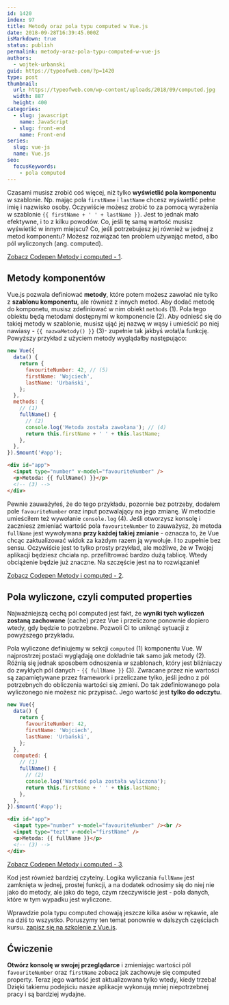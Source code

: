 ```yaml
---
id: 1420
index: 97
title: Metody oraz pola typu computed w Vue.js
date: 2018-09-28T16:39:45.000Z
isMarkdown: true
status: publish
permalink: metody-oraz-pola-typu-computed-w-vue-js
authors:
  - wojtek-urbanski
guid: https://typeofweb.com/?p=1420
type: post
thumbnail:
  url: https://typeofweb.com/wp-content/uploads/2018/09/computed.jpg
  width: 887
  height: 400
categories:
  - slug: javascript
    name: JavaScript
  - slug: front-end
    name: Front-end
series:
  slug: vue-js
  name: Vue.js
seo:
  focusKeywords:
    - pola computed
---
```


Czasami musisz zrobić coś więcej, niż tylko **wyświetlić pola komponentu** w szablonie. Np. mając pola `firstName` i `lastName` chcesz wyświetlić pełne imię i nazwisko osoby. Oczywiście możesz zrobić to za pomocą wyrażenia w szablonie `{{ firstName + ' ' + lastName }}`. Jest to jednak mało efektywne, i to z kilku powodów. Co, jeśli tę samą wartość musisz wyświetlić w innym miejscu? Co, jeśli potrzebujesz jej również w jednej z metod komponentu? Możesz rozwiązać ten problem używając metod, albo pól wyliczonych (ang. computed).

<CodepenWidget height="265" themeId="0" slugHash="YvRbKV" defaultTab="html,result" user="wojtiku" embedVersion="2" penTitle="Metody i computed - 1"><a href="http://codepen.io/wojtiku/pen/YvRbKV/">Zobacz Codepen Metody i computed - 1</a>.</CodepenWidget>

## Metody komponentów

Vue.js pozwala definiować **metody**, które potem możesz zawołać nie tylko z **szablonu komponentu**, ale również z innych metod. Aby dodać metodę do komponetu, musisz zdefiniować w nim obiekt `methods` (1). Pola tego obiektu będą metodami dostępnymi w komponencie (2). Aby odnieść się do takiej metody w szablonie, musisz ująć jej nazwę w wąsy i umieścić po niej nawiasy - `{{ nazwaMetody() }}` (3)- zupełnie tak jakbyś wołał/a funkcję. Powyższy przykład z użyciem metody wyglądałby następująco:

```javascript
new Vue({
  data() {
    return {
      favouriteNumber: 42, // (5)
      firstName: 'Wojciech',
      lastName: 'Urbański',
    };
  },
  methods: {
    // (1)
    fullName() {
      // (2)
      console.log('Metoda została zawołana'); // (4)
      return this.firstName + ' ' + this.lastName;
    },
  },
}).$mount('#app');
```

```html
<div id="app">
  <input type="number" v-model="favouriteNumber" />
  <p>Metoda: {{ fullName() }}</p>
  <!-- (3) -->
</div>
```

Pewnie zauważyłeś, że do tego przykładu, pozornie bez potrzeby, dodałem pole `favouriteNumber` oraz input pozwalający na jego zmianę. W metodzie umieściłem też wywołanie `console.log` (4). Jeśli otworzysz konsolę i zaczniesz zmieniać wartość pola `favouriteNumber` to zauważysz, że metoda `fullName` jest wywoływana **przy każdej takiej zmianie** - oznacza to, że Vue chcąc zaktualizować widok za każdym razem ją wywołuje. I to zupełnie bez sensu. Oczywiście jest to tylko prosty przykład, ale możliwe, że w Twojej aplikacji będziesz chciała np. przefiltrować bardzo dużą tablicę. Wtedy obciążenie będzie już znaczne. Na szczęście jest na to rozwiązanie!

<CodepenWidget height="265" themeId="0" slugHash="VdVOeW" defaultTab="html,result" user="wojtiku" embedVersion="2" penTitle="Metody i computed - 2"><a href="http://codepen.io/wojtiku/pen/VdVOeW/">Zobacz Codepen Metody i computed - 2</a>.</CodepenWidget>

## Pola wyliczone, czyli computed properties

Najważniejszą cechą pól computed jest fakt, że **wyniki tych wyliczeń zostaną zachowane** (cache) przez Vue i przeliczone ponownie dopiero wtedy, gdy będzie to potrzebne. Pozwoli Ci to uniknąć sytuacji z powyższego przykładu.

Pola wyliczone definiujemy w sekcji `computed` (1) komponentu Vue. W najprostrzej postaći wyglądają one dokładnie tak samo jak metody (2). Różnią się jednak sposobem odnoszenia w szablonach, który jest bliźniaczy do zwykłych pól danych - `{{ fullName }}` (3). Zwracane przez nie wartości są zapamiętywane przez framework i przeliczane tylko, jeśli jedno z pól potrzebnych do obliczenia wartości się zmieni. Do tak zdefiniowanego pola wyliczonego nie możesz nic przypisać. Jego wartość jest **tylko do odczytu**.

```javascript
new Vue({
  data() {
    return {
      favouriteNumber: 42,
      firstName: 'Wojciech',
      lastName: 'Urbański',
    };
  },
  computed: {
    // (1)
    fullName() {
      // (2)
      console.log('Wartość pola została wyliczona');
      return this.firstName + ' ' + this.lastName;
    },
  },
}).$mount('#app');
```

```html
<div id="app">
  <input type="number" v-model="favouriteNumber" /><br />
  <input type="tezt" v-model="firstName" />
  <p>Metoda: {{ fullName }}</p>
  <!-- (3) -->
</div>
```

<CodepenWidget height="265" themeId="0" slugHash="OEaYOB" defaultTab="html,result" user="wojtiku" embedVersion="2" penTitle="Metody i computed - 3"><a href="http://codepen.io/wojtiku/pen/OEaYOB/">Zobacz Codepen Metody i computed - 3</a>.</CodepenWidget>

Kod jest również bardziej czytelny. Logika wyliczania `fullName` jest zamknięta w jednej, prostej funkcji, a na dodatek odnosimy się do niej nie jako do metody, ale jako do tego, czym rzeczywiście jest - pola danych, które w tym wypadku jest wyliczone.

Wprawdzie pola typu computed chowają jeszcze kilka asów w rękawie, ale na dziś to wszystko. Poruszymy ten temat ponownie w dalszych częściach kursu. <a href="https://szkolenia.typeofweb.com/" target="_blank">zapisz się na szkolenie z Vue.js</a>.

## Ćwiczenie

**Otwórz konsolę w swojej przeglądarce** i zmieniając wartości pól `favouriteNumber` oraz `firstName` zobacz jak zachowuje się computed property. Teraz jego wartość jest aktualizowana tylko wtedy, kiedy trzeba! Dzięki takiemu podejściu nasze aplikacje wykonują mniej niepotrzebnej pracy i są bardziej wydajne.
